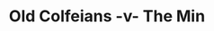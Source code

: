 ---
year: "2006"
serialNumber: "0322" 
game: "Old Colfeians"
title: "Old Colfeians -v- The Min"
gameLocation: ""
gameDate: ""
result: ""
resultType: ""
type: "game"
---